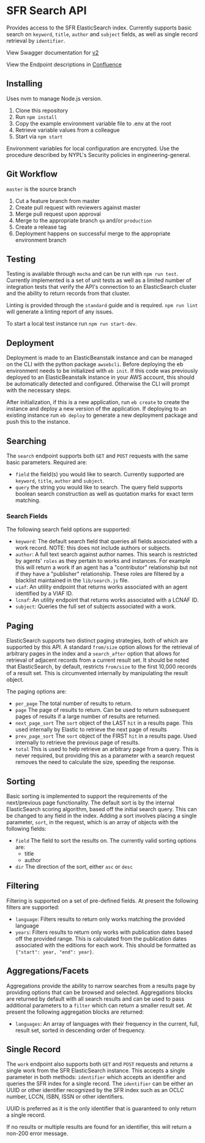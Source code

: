 # SFR Search API

Provides access to the SFR ElasticSearch index. Currently supports basic search on `keyword`, `title`, `author` and `subject` fields, as well as single record retrieval by `identifier`.

View Swagger documentation for [v2](https://dev-platformdocs.nypl.org)

View the Endpoint descriptions in [Confluence](https://confluence.nypl.org/display/SFR/Search+API)

## Installing

Uses nvm to manage Node.js version.

1. Clone this repository
2. Run `npm install`
3. Copy the example environment variable file to .env at the root
4. Retrieve variable values from a colleague
5. Start via `npm start`

Environment variables for local configuration are encrypted. Use the procedure described by NYPL's Security policies in engineering-general.

## Git Workflow

`master` is the source branch

1. Cut a feature branch from master
2. Create pull request with reviewers against master
3. Merge pull request upon approval
4. Merge to the appropriate branch `qa` and/or `production`
5. Create a release tag
6. Deployment happens on successful merge to the appropriate environment branch

## Testing

Testing is available through `mocha` and can be run with `npm run test`. Currently implemented is a set of unit tests as well as a limited number of integration tests that verify the API's connection to an ElasticSearch cluster and the ability to return records from that cluster.

Linting is provided through the `standard` guide and is required. `npm run lint` will generate a linting report of any issues.

To start a local test instance run `npm run start-dev`.

## Deployment

Deployment is made to an ElasticBeanstalk instance and can be managed on the CLI with the python package `awsebcli`. Before deploying the eb environment needs to be initialized with `eb init`. If this code was previously deployed to an ElasticBeanstalk instance in your AWS account, this should be automatically detected and configured. Otherwise the CLI will prompt with the necessary steps.

After initialization, if this is a new application, run `eb create` to create the instance and deploy a new version of the application. If deploying to an existing instance run `eb deploy` to generate a new deployment package and push this to the instance.

## Searching

The `search` endpoint supports both `GET` and `POST` requests with the same basic parameters. Required are:

- `field` the field(s) you would like to search. Currently supported are `keyword`, `title`, `author` and `subject`.
- `query` the string you would like to search. The query field supports boolean search construction as well as quotation marks for exact term matching.

### Search Fields

The following search field options are supported:

- `keyword`: The default search field that queries all fields associated with a work record. NOTE: this does not include authors or subjects.
- `author`: A full text search against author names. This search is restricted by agents' `roles` as they pertain to works and instances. For example this will return a work if an agent has a "contributor" relationship but not if they have a "publisher" relationship. These roles are filtered by a blacklist maintained in the `lib/search.js` file.
- `viaf`: An utility endpoint that returns works associated with an agent identified by a VIAF ID.
- `lcnaf`: An utility endpoint that returns works associated with a LCNAF ID.
- `subject`: Queries the full set of subjects associated with a work.

## Paging

ElasticSearch supports two distinct paging strategies, both of which are supported by this API. A standard `from/size` option allows for the retrieval of arbitrary pages in the index and a `search_after` option that allows for retrieval of adjacent records from a current result set. It should be noted that ElasticSearch, by default, restricts `from/size` to the first 10,000 records of a result set. This is circumvented internally by manipulating the result object.

The paging options are:

- `per_page` The total number of results to return.
- `page` The page of results to return. Can be used to return subsequent pages of results if a large number of results are returned.
- `next_page_sort` The `sort` object of the LAST `hit` in a results page. This used internally by Elastic to retrieve the next page of results
- `prev_page_sort` The `sort` object of the FIRST `hit` in a results page. Used internally to retrieve the previous page of results.
- `total` This is used to help retrieve an arbitrary page from a query. This is never required, but providing this as a parameter with a search request removes the need to calculate the size, speeding the response.

## Sorting

Basic sorting is implemented to support the requirements of the next/previous page functionality. The default sort is by the internal ElasticSearch scoring algorithm, based off the initial search query. This can be changed to any field in the index. Adding a sort involves placing a single parameter, `sort`, in the request, which is an array of objects with the following fields:

- `field` The field to sort the results on. The currently valid sorting options are:
  - title
  - author
- `dir` The direction of the sort, either `asc` or `desc`

## Filtering

Filtering is supported on a set of pre-defined fields. At present the following filters are supported:

- `language`: Filters results to return only works matching the provided language
- `years`: Filters results to return only works with publication dates based off the provided range. This is calculated from the publication dates associated with the editions for each work. This should be formatted as `{"start": year, "end": year}`.

## Aggregations/Facets

Aggregations provide the ability to narrow searches from a results page by providing options that can be browsed and selected. Aggregations blocks are returned by default with all search results and can be used to pass additional parameters
to a `filter` which can return a smaller result set. At present the following aggregation blocks are returned:

- `languages`: An array of languages with their frequency in the current, full, result set, sorted in descending order of frequency.

## Single Record

The `work` endpoint also supports both `GET` and `POST` requests and returns a single work from the SFR ElasticSearch instance. This accepts a single parameter in both methods: `identifier` which accepts an identifier and queries the SFR index for a single record. The `identifier` can be either an UUID or other identifier recognized by the SFR index such as an OCLC number, LCCN, ISBN, ISSN or other identifiers.

UUID is preferred as it is the only identifier that is guaranteed to only return a single record.

If no results or multiple results are found for an identifier, this will return a non-200 error message.